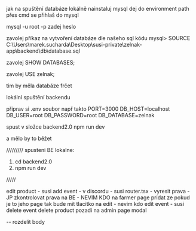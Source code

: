 jak na spuštění databáze lokálně
nainstaluj mysql
dej do environment path
přes cmd se přihlaš do mysql

mysql -u root -p
zadej heslo

zavolej příkaz na vytvoření databáze dle našeho sql kódu
mysql> SOURCE C:\Users\marek.sucharda\Desktop\susi-private\zelnak-app\backend\db\database.sql

zavolej SHOW DATABASES;

zavolej USE zelnak;

tim by měla databáze frčet

lokální spuštění backendu

připrav si .env soubor např takto
PORT=3000
DB_HOST=localhost
DB_USER=root
DB_PASSWORD=root
DB_DATABASE=zelnak

spust v složce backend2.0 npm run dev

a mělo by to běžet

/////////
spusteni BE lokalne:

1. cd backend2.0
2. npm run dev

/////

edit product - susi
add event - v discordu - susi
router.tsx - vyresit prava - JP
zkontrolovat prava na BE - NEVIM KDO
na farmer page pridat ze pokud je to jeho page tak bude mit tlacitko na edit - nevim kdo
edit event - susi
delete event
delete product
pozadi na admin page modal

-- rozdelit body
